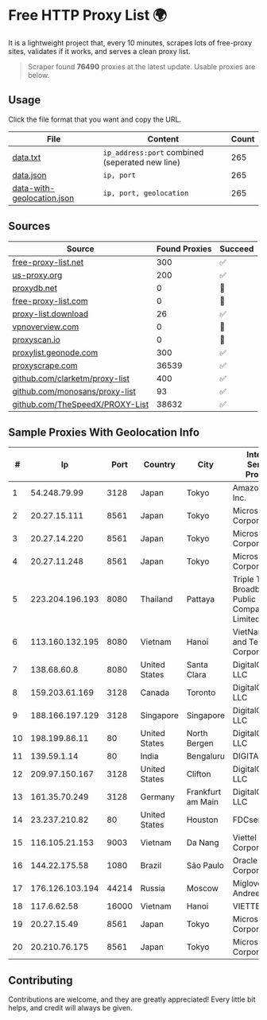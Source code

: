 
# Free HTTP Proxy List 🌍

It is a lightweight project that, every 10 minutes, scrapes lots of free-proxy sites, validates if it works, and serves a clean proxy list.


> Scraper found **76490** proxies at the latest update. Usable proxies are below.

## Usage

Click the file format that you want and copy the URL.


|File|Content|Count|
|----|-------|-----|
|[data.txt](https://raw.githubusercontent.com/themiralay/Proxy-List-World/master/data.txt)|`ip_address:port` combined (seperated new line)|265|
|[data.json](https://raw.githubusercontent.com/themiralay/Proxy-List-World/master/data.json)|`ip, port`|265|
|[data-with-geolocation.json](https://raw.githubusercontent.com/themiralay/Proxy-List-World/master/data-with-geolocation.json)|`ip, port, geolocation`|265|

## Sources

|Source|Found Proxies|Succeed|
|------|-------------|-------|
|[free-proxy-list.net](https://free-proxy-list.net)|300|✅|
|[us-proxy.org](https://www.us-proxy.org)|200|✅|
|[proxydb.net](http://proxydb.net)|0|🚫|
|[free-proxy-list.com](https://free-proxy-list.com/?page=&port=&type%5B%5D=http&type%5B%5D=https&up_time=0&search=Search)|0|🚫|
|[proxy-list.download](https://www.proxy-list.download/HTTP)|26|✅|
|[vpnoverview.com](https://vpnoverview.com/privacy/anonymous-browsing/free-proxy-servers)|0|🚫|
|[proxyscan.io](https://www.proxyscan.io)|0|🚫|
|[proxylist.geonode.com](https://proxylist.geonode.com/api/proxy-list?limit=300&page=1&sort_by=lastChecked&sort_type=desc&protocols=http,https)|300|✅|
|[proxyscrape.com](https://api.proxyscrape.com/v2/?request=displayproxies&protocol=http&timeout=10000&country=all&ssl=all&anonymity=all)|36539|✅|
|[github.com/clarketm/proxy-list](https://raw.githubusercontent.com/clarketm/proxy-list/master/proxy-list-raw.txt)|400|✅|
|[github.com/monosans/proxy-list](https://raw.githubusercontent.com/monosans/proxy-list/main/proxies/http.txt)|93|✅|
|[github.com/TheSpeedX/PROXY-List](https://raw.githubusercontent.com/TheSpeedX/PROXY-List/master/http.txt)|38632|✅|


## Sample Proxies With Geolocation Info

|#|Ip|Port|Country|City|Internet Service Provider|
|-|--|----|-------|----|-------------------------|
|1|54.248.79.99|3128|Japan|Tokyo|Amazon.com, Inc.|
|2|20.27.15.111|8561|Japan|Tokyo|Microsoft Corporation|
|3|20.27.14.220|8561|Japan|Tokyo|Microsoft Corporation|
|4|20.27.11.248|8561|Japan|Tokyo|Microsoft Corporation|
|5|223.204.196.193|8080|Thailand|Pattaya|Triple T Broadband Public Company Limited|
|6|113.160.132.195|8080|Vietnam|Hanoi|VietNam Post and Telecom Corporation|
|7|138.68.60.8|8080|United States|Santa Clara|DigitalOcean, LLC|
|8|159.203.61.169|3128|Canada|Toronto|DigitalOcean, LLC|
|9|188.166.197.129|3128|Singapore|Singapore|DigitalOcean, LLC|
|10|198.199.86.11|80|United States|North Bergen|DigitalOcean, LLC|
|11|139.59.1.14|80|India|Bengaluru|DIGITALOCEAN|
|12|209.97.150.167|3128|United States|Clifton|DigitalOcean, LLC|
|13|161.35.70.249|3128|Germany|Frankfurt am Main|DigitalOcean, LLC|
|14|23.237.210.82|80|United States|Houston|FDCservers.net|
|15|116.105.21.153|9003|Vietnam|Da Nang|Viettel Corporation|
|16|144.22.175.58|1080|Brazil|São Paulo|Oracle Corporation|
|17|176.126.103.194|44214|Russia|Moscow|Miglovets Egor Andreevich|
|18|117.6.62.58|16000|Vietnam|Hanoi|VIETTEL|
|19|20.27.15.49|8561|Japan|Tokyo|Microsoft Corporation|
|20|20.210.76.175|8561|Japan|Tokyo|Microsoft Corporation|



## Contributing

Contributions are welcome, and they are greatly appreciated! Every
little bit helps, and credit will always be given.

